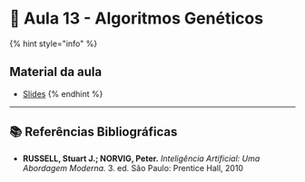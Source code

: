 # 🧬 Aula 13 - Algoritmos Genéticos

{% hint style="info" %}
## **Material da aula**

* [Slides](slides/Aula13%20-%20Algoritmos%20Gen%C3%A9ticos%20-%20variantes.pdf)
{% endhint %}

***

## :books: **Referências Bibliográficas**

* **RUSSELL, Stuart J.; NORVIG, Peter.** _Inteligência Artificial: Uma Abordagem Moderna._ 3. ed. São Paulo: Prentice Hall, 2010
